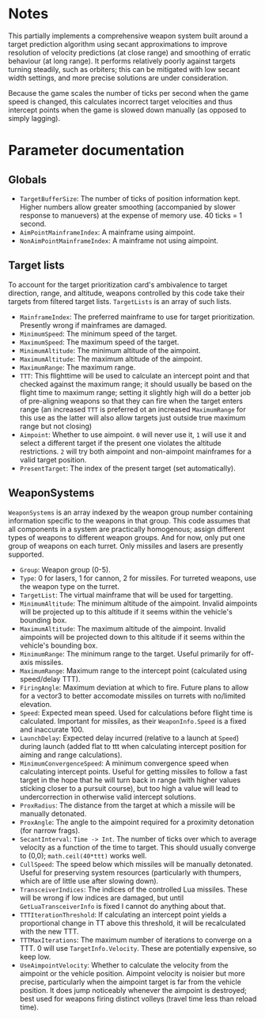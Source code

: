 # Notes
This partially implements a comprehensive weapon system built around a target prediction algorithm using secant approximations to improve resolution of velocity predictions (at close range) and smoothing of erratic behaviour (at long range). It performs relatively poorly against targets turning steadily, such as orbiters; this can be mitigated with low secant width settings, and more precise solutions are under consideration.

Because the game scales the number of ticks per second when the game speed is changed, this calculates incorrect target velocities and thus intercept points when the game is slowed down manually (as opposed to simply lagging).

# Parameter documentation
## Globals
+ `TargetBufferSize`: The number of ticks of position information kept. Higher numbers allow greater smoothing (accompanied by slower response to manuevers) at the expense of memory use. 40 ticks = 1 second.
+ `AimPointMainframeIndex`: A mainframe using aimpoint.
+ `NonAimPointMainframeIndex`: A mainframe not using aimpoint.

## Target lists
To account for the target prioritization card's ambivalence to target direction, range, and altitude, weapons controlled by this code take their targets from filtered target lists. `TargetLists` is an array of such lists.
+ `MainframeIndex`: The preferred mainframe to use for target prioritization. Presently wrong if mainframes are damaged.
+ `MinimumSpeed`: The minimum speed of the target.
+ `MaximumSpeed`: The maximum speed of the target.
+ `MinimumAltitude`: The minimum altitude of the aimpoint.
+ `MaximumAltitude`: The maximum altitude of the aimpoint.
+ `MaximumRange`: The maximum range.
+ `TTT`: This flighttime will be used to calculate an intercept point and that checked against the maximum range; it should usually be based on the flight time to maximum range; setting it slightly high will do a better job of pre-aligning weapons so that they can fire when the target enters range (an increased `TTT` is preferred ot an increased `MaximumRange` for this use as the latter will also allow targets just outside true maximum range but not closing)
+ `Aimpoint`: Whether to use aimpoint. `0` will never use it, `1` will use it and select a different target if the present one violates the altitude restrictions. `2` will try both aimpoint and non-aimpoint mainframes for a valid target position.
+ `PresentTarget`: The index of the present target (set automatically).

## WeaponSystems
`WeaponSystems` is an array indexed by the weapon group number containing information specific to the weapons in that group. This code assumes that all components in a system are practically homogenous; assign different types of weapons to different weapon groups. And for now, only put one group of weapons on each turret. Only missiles and lasers are presently supported.

+ `Group`: Weapon group (0-5).
+ `Type`: 0 for lasers, 1 for cannon, 2 for missiles. For turreted weapons, use the weapon type on the turret.
+ `TargetList`: The virtual mainframe that will be used for targetting.
+ `MinimumAltitude`: The minimum altitude of the aimpoint. Invalid aimpoints will be projected up to this altitude if it seems within the vehicle's bounding box.
+ `MaximumAltitude`: The maximum altitude of the aimpoint. Invalid aimpoints will be projected down to this altitude if it seems within the vehicle's bounding box.
+ `MinimumRange`: The minimum range to the target. Useful primarily for off-axis missiles.
+ `MaximumRange`: Maximum range to the intercept point (calculated using speed/delay TTT).
+ `FiringAngle`: Maximum deviation at which to fire. Future plans to allow for a vector3 to better accomodate missiles on turrets with no/limited elevation.
+ `Speed`: Expected mean speed. Used for calculations before flight time is calculated. Important for missiles, as their `WeaponInfo.Speed` is a fixed and inaccurate 100.
+ `LaunchDelay`: Expected delay incurred (relative to a launch at `Speed`) during launch (added flat to ttt when calculating intercept position for aiming and range calculations).
+ `MinimumConvergenceSpeed`: A minimum convergence speed when calculating intercept points. Useful for getting missiles to follow a fast target in the hope that he will turn back in range (with higher values sticking closer to a pursuit course), but too high a value will lead to undercorrection in otherwise valid intercept solutions.
+ `ProxRadius`: The distance from the target at which a missile will be manually detonated.
+ `ProxAngle`: The angle to the aimpoint required for a proximity detonation (for narrow frags).
+ `SecantInterval`: `Time -> Int`. The number of ticks over which to average velocity as a function of the time to target. This should usually converge to (0,0); `math.ceil(40*ttt)` works well.
+ `CullSpeed`: The speed below which missiles will be manually detonated. Useful for preserving system resources (particularly with thumpers, which are of little use after slowing down).
+ `TransceiverIndices`: The indices of the controlled Lua missiles. These will be wrong if low indices are damaged, but until `GetLuaTransceiverInfo` is fixed I cannot do anything about that.
+ `TTTIterationThreshold`: If calculating an intercept point yields a proportional change in TT above this threshold, it will be recalculated with the new TTT.
+ `TTTMaxIterations`: The maximum number of iterations to converge on a TTT. 0 will use `TargetInfo.Velocity`. These are potentially expensive, so keep low.
+ `UseAimpointVelocity`: Whether to calculate the velocity from the aimpoint or the vehicle position. Aimpoint velocity is noisier but more precise, particularly when the aimpoint target is far from the vehicle position. It does jump noticeably whenever the aimpoint is destroyed; best used for weapons firing distinct volleys (travel time less than reload time).
